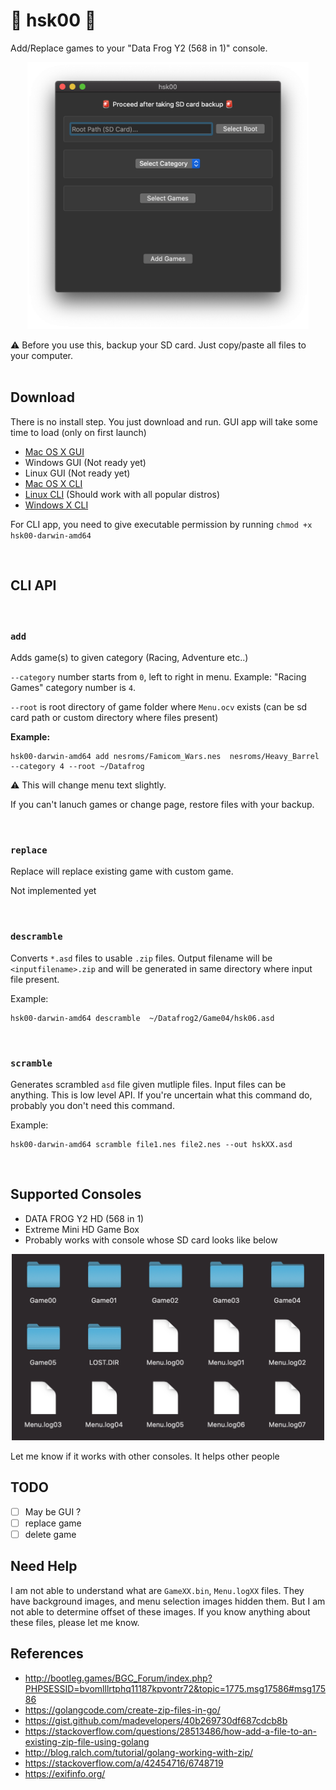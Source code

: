 # 🚧 hsk00 🚧

Add/Replace games to your "Data Frog Y2 (568 in 1)" console.

<p align="center">
<img src="screenshot-osx.png" alt="hsk00-osx-screenshot" width="450" />
</p>

⚠️ Before you use this, backup your SD card. Just copy/paste all files to your computer.
<br />
<br />

## Download

There is no install step. You just download and run. GUI app will take some time to load (only on first launch)

- [Mac OS X GUI](https://github.com/dev-drprasad/hsk00/releases/download/latest/hsk-osx-gui.app.zip)
- Windows GUI (Not ready yet)
- Linux GUI (Not ready yet)
- [Mac OS X CLI](https://github.com/dev-drprasad/hsk00/releases/download/latest/hsk00-darwin-amd64)
- [Linux CLI](https://github.com/dev-drprasad/hsk00/releases/download/latest/hsk00-linux-amd64) (Should work with all popular distros)
- [Windows X CLI](https://github.com/dev-drprasad/hsk00/releases/download/latest/hsk00-windows-amd64.exe)

For CLI app, you need to give executable permission by running `chmod +x hsk00-darwin-amd64`

<br />

## CLI API

<br />

### `add`

Adds game(s) to given category (Racing, Adventure etc..)

`--category` number starts from `0`, left to right in menu. Example: "Racing Games" category number is `4`.

`--root` is root directory of game folder where `Menu.ocv` exists (can be sd card path or custom directory where files present)

**Example:**

```shell
hsk00-darwin-amd64 add nesroms/Famicom_Wars.nes  nesroms/Heavy_Barrel --category 4 --root ~/Datafrog
```

⚠️ This will change menu text slightly.

If you can't lanuch games or change page, restore files with your backup.

<br />

### `replace`

Replace will replace existing game with custom game.

Not implemented yet

<br />

### `descramble`

Converts `*.asd` files to usable `.zip` files. Output filename will be `<inputfilename>.zip` and will be generated in same directory where input file present.

Example:

```
hsk00-darwin-amd64 descramble  ~/Datafrog2/Game04/hsk06.asd
```

<br />

### `scramble`

Generates scrambled `asd` file given mutliple files. Input files can be anything. This is low level API. If you're uncertain what this command do, probably you don't need this command.

Example:

```
hsk00-darwin-amd64 scramble file1.nes file2.nes --out hskXX.asd
```

<br />

## Supported Consoles

- DATA FROG Y2 HD (568 in 1)
- Extreme Mini HD Game Box
- Probably works with console whose SD card looks like below

<p align="center">
<img  src="./sd-layout.png" alt="data-frog-sd-card-files" width="500" />
</p>

Let me know if it works with other consoles. It helps other people

## TODO

- [ ] May be GUI ?
- [ ] replace game
- [ ] delete game

## Need Help

I am not able to understand what are `GameXX.bin`, `Menu.logXX` files. They have background images, and menu selection images hidden them. But I am not able to determine offset of these images. If you know anything about these files, please let me know.

## References

- http://bootleg.games/BGC_Forum/index.php?PHPSESSID=bvomlllrtphq11187kpvontr72&topic=1775.msg17586#msg17586
- https://golangcode.com/create-zip-files-in-go/
- https://gist.github.com/madevelopers/40b269730df687cdcb8b
- https://stackoverflow.com/questions/28513486/how-add-a-file-to-an-existing-zip-file-using-golang
- http://blog.ralch.com/tutorial/golang-working-with-zip/
- https://stackoverflow.com/a/42454716/6748719
- https://exifinfo.org/
